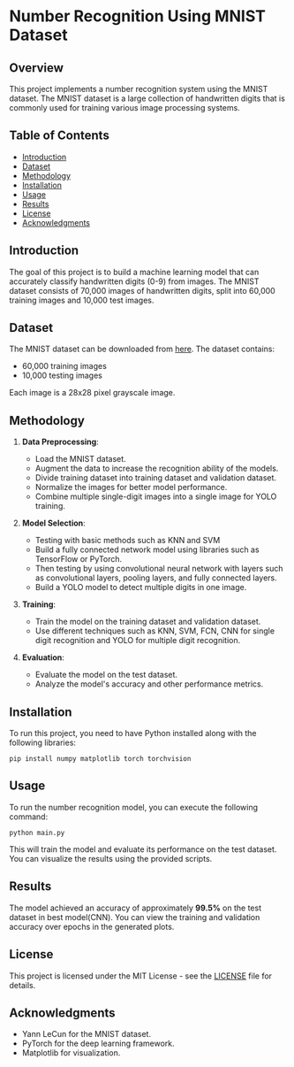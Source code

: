 # Number Recognition Using MNIST Dataset

## Overview

This project implements a number recognition system using the MNIST dataset. The MNIST dataset is a large collection of handwritten digits that is commonly used for training various image processing systems.

## Table of Contents

- [Introduction](#introduction)
- [Dataset](#dataset)
- [Methodology](#methodology)
- [Installation](#installation)
- [Usage](#usage)
- [Results](#results)
- [License](#license)
- [Acknowledgments](#acknowledgments)

## Introduction

The goal of this project is to build a machine learning model that can accurately classify handwritten digits (0-9) from images. The MNIST dataset consists of 70,000 images of handwritten digits, split into 60,000 training images and 10,000 test images.

## Dataset

The MNIST dataset can be downloaded from [here](http://yann.lecun.com/exdb/mnist/). The dataset contains:

- 60,000 training images
- 10,000 testing images

Each image is a 28x28 pixel grayscale image.

## Methodology

1. **Data Preprocessing**:
   - Load the MNIST dataset.
   - Augment the data to increase the recognition ability of the models.
   - Divide training dataset into training dataset and validation dataset.
   - Normalize the images for better model performance.
   - Combine multiple single-digit images into a single image for YOLO training.
     
2. **Model Selection**:
   - Testing with basic methods such as KNN and SVM
   - Build a fully connected network model using libraries such as TensorFlow or PyTorch.
   - Then testing by using convolutional neural network with layers such as convolutional layers, pooling layers, and fully connected layers.
   - Build a YOLO model to detect multiple digits in one image.

3. **Training**:
   - Train the model on the training dataset and validation dataset.
   - Use different techniques such as KNN, SVM, FCN, CNN for single digit recognition and YOLO for multiple digit recognition.

4. **Evaluation**:
   - Evaluate the model on the test dataset.
   - Analyze the model's accuracy and other performance metrics.

## Installation

To run this project, you need to have Python installed along with the following libraries:

```
pip install numpy matplotlib torch torchvision
```
## Usage

To run the number recognition model, you can execute the following command:
```
python main.py
```
This will train the model and evaluate its performance on the test dataset. You can visualize the results using the provided scripts.

## Results

The model achieved an accuracy of approximately **99.5%** on the test dataset in best model(CNN). You can view the training and validation accuracy over epochs in the generated plots.

## License

This project is licensed under the MIT License - see the [LICENSE](LICENSE) file for details.

## Acknowledgments

- Yann LeCun for the MNIST dataset.
- PyTorch for the deep learning framework.
- Matplotlib for visualization.
